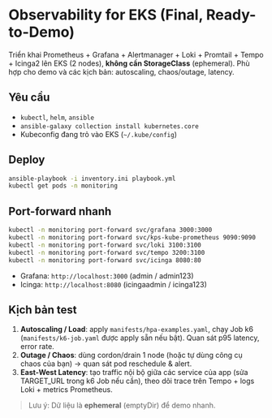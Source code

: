 
# Observability for EKS (Final, Ready-to-Demo)

Triển khai Prometheus + Grafana + Alertmanager + Loki + Promtail + Tempo + Icinga2
lên EKS (2 nodes), **không cần StorageClass** (ephemeral). Phù hợp cho demo và
các kịch bản: autoscaling, chaos/outage, latency.

## Yêu cầu
- `kubectl`, `helm`, `ansible`
- `ansible-galaxy collection install kubernetes.core`
- Kubeconfig đang trỏ vào EKS (`~/.kube/config`)

## Deploy
```bash
ansible-playbook -i inventory.ini playbook.yml
kubectl get pods -n monitoring
```

## Port-forward nhanh
```bash
kubectl -n monitoring port-forward svc/grafana 3000:3000
kubectl -n monitoring port-forward svc/kps-kube-prometheus 9090:9090
kubectl -n monitoring port-forward svc/loki 3100:3100
kubectl -n monitoring port-forward svc/tempo 3200:3100
kubectl -n monitoring port-forward svc/icinga 8080:80
```

- Grafana: `http://localhost:3000` (admin / admin123)
- Icinga:  `http://localhost:8080` (icingaadmin / icinga123)

## Kịch bản test
1. **Autoscaling / Load**: apply `manifests/hpa-examples.yaml`, chạy Job k6 (`manifests/k6-job.yaml` được apply sẵn nếu bật). Quan sát p95 latency, error rate.
2. **Outage / Chaos**: dùng cordon/drain 1 node (hoặc tự dùng công cụ chaos của bạn) → quan sát pod reschedule & alert.
3. **East-West Latency**: tạo traffic nội bộ giữa các service của app (sửa TARGET_URL trong k6 Job nếu cần), theo dõi trace trên Tempo + logs Loki + metrics Prometheus.

> Lưu ý: Dữ liệu là **ephemeral** (emptyDir) để demo nhanh.
